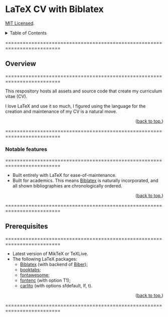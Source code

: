 # LaTeX CV with Biblatex

[MIT Licensed](https://github.com/PaulTran47/CV/blob/master/LICENCE.md).

<details>
  <summary>Table of Contents</summary>
  <ul>
    <li>
      <a href="#overview">Overview</a>
      <ul>
        <li><a href="#notable-features">Notable features</a></li>
      </ul>
    </li>
    <li><a href="#prerequisites">Prerequisites</a></li>
  </ul>
</details>

=========================================================================

## Overview
=========================================================================

This respository hosts all assets and source code that create my curriculum vitae (CV).

I love LaTeX and use it so much, I figured using the language for the creation and maintenance of my CV is a natural move. 

<p align="right">
  (<a href="#latex-cv-with-biblatex">back to top.</a>)
</p>

=========================================================================

### Notable features
=========================================================================

* Built entirely with LaTeX for ease-of-maintenance.
* Built for academics. This means [Biblatex](https://ctan.org/pkg/biblatex?lang=en) is naturally incorporated, and all shown bibliographies are chronologically ordered. 

<p align="right">
  (<a href="#latex-cv-with-biblatex">back to top.</a>)
</p>

=========================================================================

## Prerequisites
=========================================================================

* Latest version of MikTeX or TeXLive.
* The following LaTeX packages:
  * [Biblatex](https://ctan.org/pkg/biblatex?lang=en) (with backend of [Biber](https://ctan.org/pkg/biber?lang=en));
  * [booktabs](https://ctan.org/pkg/booktabs?lang=en);
  * [fontawesome](https://ctan.org/pkg/fontawesome?lang=en);
  * [fontenc](https://ctan.org/pkg/fontenc?lang=en) (with option T1);
  * [carlito](https://ctan.org/pkg/carlito?lang=en) (with options sfdefault, lf, t).

<p align="right">
  (<a href="#latex-cv-with-biblatex">back to top.</a>)
</p>

=========================================================================